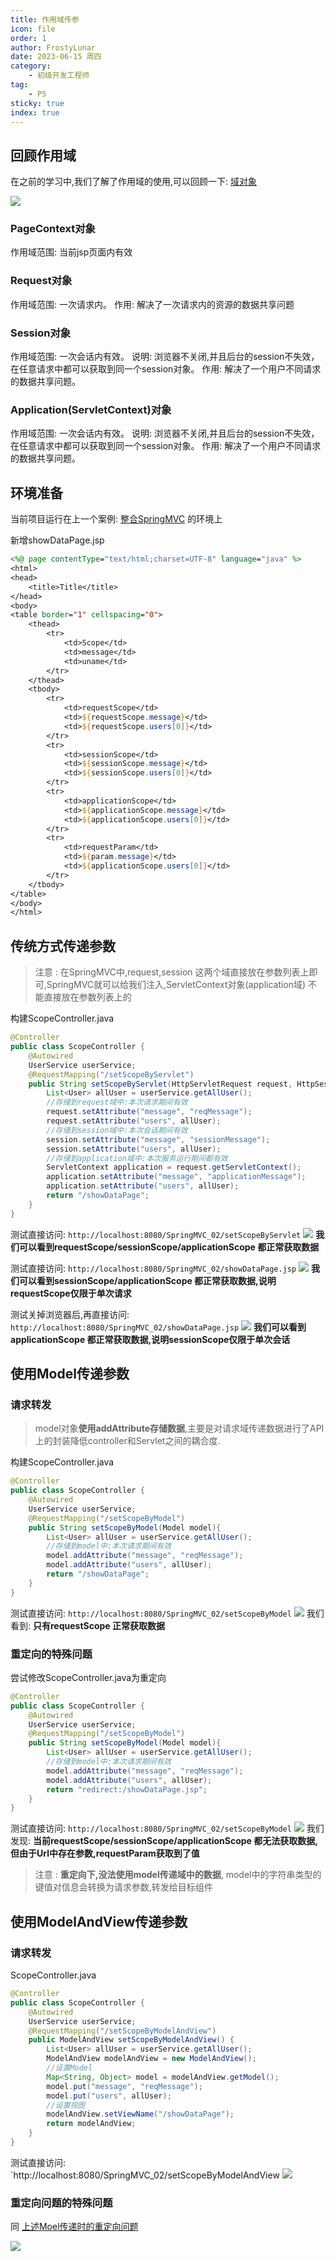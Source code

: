 ```yaml
---
title: 作用域传参
icon: file
order: 1
author: FrostyLunar
date: 2023-06-15 周四
category:
	- 初级开发工程师
tag:
	- P5
sticky: true
index: true
---
```



## 回顾作用域

在之前的学习中,我们了解了作用域的使用,可以回顾一下: [域对象](../../../04_JavaEE技术/03_Servlet/10_域对象/域对象.md)

![](./assets/image-20230613164150016.png)

### PageContext对象

作用域范围: 当前jsp页面内有效

### Request对象

作用域范围: 一次请求内。
作用: 解决了一次请求内的资源的数据共享问题

### Session对象

作用域范围: 一次会话内有效。
说明: 浏览器不关闭,并且后台的session不失效，在任意请求中都可以获取到同一个session对象。
作用: 解决了一个用户不同请求的数据共享问题。

### Application(ServletContext)对象

作用域范围: 一次会话内有效。
说明: 浏览器不关闭,并且后台的session不失效，在任意请求中都可以获取到同一个session对象。
作用: 解决了一个用户不同请求的数据共享问题。

## 环境准备

当前项目运行在上一个案例: [整合SpringMVC](../09_整合SpringMVC/整合SpringMVC.md) 的环境上

新增showDataPage.jsp
```JSP
<%@ page contentType="text/html;charset=UTF-8" language="java" %>
<html>
<head>
    <title>Title</title>
</head>
<body>
<table border="1" cellspacing="0">
    <thead>
        <tr>
            <td>Scope</td>
            <td>message</td>
            <td>uname</td>
        </tr>
    </thead>
    <tbody>
        <tr>
            <td>requestScope</td>
            <td>${requestScope.message}</td>
            <td>${requestScope.users[0]}</td>
        </tr>
        <tr>
            <td>sessionScope</td>
            <td>${sessionScope.message}</td>
            <td>${sessionScope.users[0]}</td>
        </tr>
        <tr>
            <td>applicationScope</td>
            <td>${applicationScope.message}</td>
            <td>${applicationScope.users[0]}</td>
        </tr>
        <tr>
            <td>requestParam</td>
            <td>${param.message}</td>
            <td>${applicationScope.users[0]}</td>
        </tr>
    </tbody>
</table>
</body>
</html>
```

## 传统方式传递参数

> 注意 : 在SpringMVC中,request,session 这两个域直接放在参数列表上即可,SpringMVC就可以给我们注入,ServletContext对象(application域) 不能直接放在参数列表上的

构建ScopeController.java
```Java
@Controller
public class ScopeController {
    @Autowired
    UserService userService;
    @RequestMapping("/setScopeByServlet")
    public String setScopeByServlet(HttpServletRequest request, HttpSession session){
        List<User> allUser = userService.getAllUser();
        //存储到request域中:本次请求期间有效
        request.setAttribute("message", "reqMessage");
        request.setAttribute("users", allUser);
        //存储到session域中:本次会话期间有效
        session.setAttribute("message", "sessionMessage");
        session.setAttribute("users", allUser);
        //存储到application域中:本次服务运行期间都有效
        ServletContext application = request.getServletContext();
        application.setAttribute("message", "applicationMessage");
        application.setAttribute("users", allUser);
        return "/showDataPage";
    }
}
```

测试直接访问: `http://localhost:8080/SpringMVC_02/setScopeByServlet`
![](./assets/image-20230613172640687.png)
**我们可以看到requestScope/sessionScope/applicationScope 都正常获取数据**


测试直接访问: `http://localhost:8080/SpringMVC_02/showDataPage.jsp`
![](./assets/image-20230613172703542.png)
**我们可以看到sessionScope/applicationScope 都正常获取数据,说明requestScope仅限于单次请求**

测试关掉浏览器后,再直接访问: `http://localhost:8080/SpringMVC_02/showDataPage.jsp`
![](./assets/image-20230613172730365.png)
**我们可以看到applicationScope 都正常获取数据,说明sessionScope仅限于单次会话**

## 使用Model传递参数

### 请求转发

> model对象**使用addAttribute存储数据**,主要是对请求域传递数据进行了API上的封装降低controller和Servlet之间的耦合度. 

构建ScopeController.java
```Java
@Controller
public class ScopeController {
    @Autowired
    UserService userService;
    @RequestMapping("/setScopeByModel")
    public String setScopeByModel(Model model){
        List<User> allUser = userService.getAllUser();
        //存储到model中:本次请求期间有效
        model.addAttribute("message", "reqMessage");
        model.addAttribute("users", allUser);
        return "/showDataPage";
    }
}
```

测试直接访问: `http://localhost:8080/SpringMVC_02/setScopeByModel`
![](./assets/image-20230613173936216.png)
我们看到: **只有requestScope 正常获取数据**

### 重定向的特殊问题

尝试修改ScopeController.java为重定向
```Java
@Controller
public class ScopeController {
    @Autowired
    UserService userService;
    @RequestMapping("/setScopeByModel")
    public String setScopeByModel(Model model){
        List<User> allUser = userService.getAllUser();
        //存储到model中:本次请求期间有效
        model.addAttribute("message", "reqMessage");
        model.addAttribute("users", allUser);
        return "redirect:/showDataPage.jsp";
    }
}
```

测试直接访问: `http://localhost:8080/SpringMVC_02/setScopeByModel`
![](./assets/image-20230613173730067.png)
我们发现: **当前requestScope/sessionScope/applicationScope 都无法获取数据,但由于Url中存在参数,requestParam获取到了值**

> 注意 : **重定向下,没法使用model传递域中的数据**, model中的字符串类型的键值对信息会转换为请求参数,转发给目标组件

## 使用ModelAndView传递参数

### 请求转发

ScopeController.java
```Java
@Controller
public class ScopeController {
    @Autowired
    UserService userService;
    @RequestMapping("/setScopeByModelAndView")
    public ModelAndView setScopeByModelAndView() {
        List<User> allUser = userService.getAllUser();
        ModelAndView modelAndView = new ModelAndView();
        //设置Model
        Map<String, Object> model = modelAndView.getModel();
        model.put("message", "reqMessage");
        model.put("users", allUser);
        //设置视图
        modelAndView.setViewName("/showDataPage");
        return modelAndView;
    }
}
```

测试直接访问: `http://localhost:8080/SpringMVC_02/setScopeByModelAndView
![](./assets/image-20230613174607528.png)

### 重定向问题的特殊问题

同 [上述Moel传递时的重定向问题](#重定向的特殊问题)

![](./assets/image-20230613174735262.png)